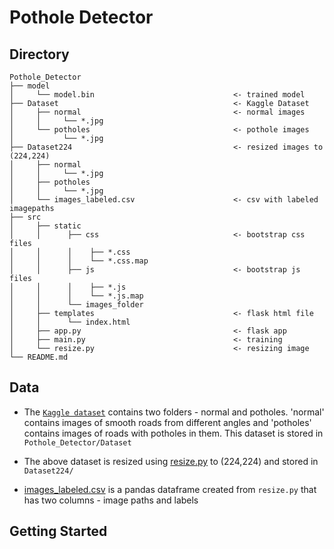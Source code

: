 # Pothole Detector

## Directory

```
Pothole_Detector
├── model                                         
│     └── model.bin                               <- trained model  
├── Dataset                                       <- Kaggle Dataset
│     ├── normal                                  <- normal images
│     │     └── *.jpg      
│     └── potholes                                <- pothole images
│           └── *.jpg 
├── Dataset224                                    <- resized images to (224,224)
│     ├── normal                                  
│     │     └── *.jpg      
│     ├── potholes                                
│     │     └── *.jpg 
│     └── images_labeled.csv                      <- csv with labeled imagepaths
├── src
│     ├── static                                    
│     │      ├── css                              <- bootstrap css files 
│     │      │    ├── *.css
│     │      │    └── *.css.map 
│     │      ├── js                               <- bootstrap js files  
│     │      │    ├── *.js
│     │      │    └── *.js.map 
│     │      └── images_folder
│     ├── templates                               <- flask html file
│     │      └── index.html
│     ├── app.py                                  <- flask app
│     ├── main.py                                 <- training    
│     └── resize.py                               <- resizing image
└── README.md
```
## Data

* The [`Kaggle dataset`](https://www.kaggle.com/atulyakumar98/pothole-detection-dataset) contains two folders - normal and potholes. 'normal' contains images of smooth roads from different angles and 'potholes' contains images of roads with potholes in them. This dataset is stored in `Pothole_Detector/Dataset`

* The above dataset is resized using [resize.py](src/resize.py) to (224,224) and stored in `Dataset224/`
* [images_labeled.csv](Dataset224/images_labeled.csv) is a pandas dataframe created from `resize.py` that has two columns - image paths and labels



## Getting Started

